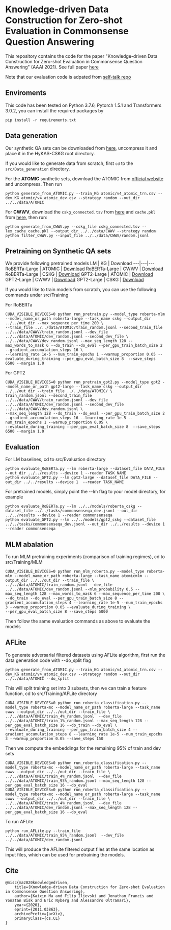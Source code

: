 # Knowledge-driven Data Construction for Zero-shot Evaluation in Commonsense Question Answering
This repository contains the code for the paper "Knowledge-driven Data Construction for Zero-shot Evaluation in Commonsense Question Answering" (AAAI 2021). See full paper [here](https://arxiv.org/abs/2011.03863)

Note that our evaluation code is adpated from [self-talk repo](https://github.com/vered1986/self_talk)

## Enviroments
This code has been tested on Python 3.7.6, Pytorch 1.5.1 and Transformers 3.0.2, you can install the required packages by 
```
pip install -r requirements.txt
```

## Data generation
Our synthetic QA sets can be downloaded from [here](https://drive.google.com/file/d/1qp2Exh88m1LT8iyDvt8TOAXhGdHQhP2B/view?usp=sharing), uncompress it and place it in the HyKAS-CSKG root directory.

If you would like to generate data from scratch, first `cd` to the `src/Data_generation` directory.

For the **ATOMIC** synthetic sets, download the ATOMIC from [official website](https://homes.cs.washington.edu/~msap/atomic/) and uncompress.
Then run
```
python generate_from_ATOMIC.py --train_KG atomic/v4_atomic_trn.csv --dev_KG atomic/v4_atomic_dev.csv --strategy random --out_dir ../../data/ATOMIC  
```

For **CWWV**, download the `cskg_connected.tsv` from [here](https://drive.google.com/file/d/11TiW3pAHnt6l8yuIWpowzOMuM8fq7ff6/view?usp=sharing) and `cache.pkl` from [here](https://drive.google.com/file/d/19tcSaKi-Efz8IH-HX0oBkYtalnqOseZj/view?usp=sharing), then run:
```
python generate_from_CWWV.py --cskg_file cskg_connected.tsv --lex_cache cache.pkl --output_dir ../../data/CWWV --strategy random
python filter_CWWV.py --input_file ../../data/CWWV/random.jsonl 
```

## Pretraining on Synthetic QA sets
We provide following pretrained models 
LM | KG | Download
---|---|---
RoBERTa-Large | ATOMIC | [Download](https://drive.google.com/file/d/1oTYV5YZRlXtMSZW9_pTjyMn6o8yrPU2N/view?usp=sharing)
RoBERTa-Large | CWWV | [Download](https://drive.google.com/file/d/1Ot-x3WJoFWYUTyyDSMeG2CrKDmCTggxM/view?usp=sharing)
RoBERTa-Large | CSKG | [Download](https://drive.google.com/file/d/1nfWtIfrQk4REp7oGUyyn1ShT7aEvMI9E/view?usp=sharing)
GPT2-Large | ATOMIC | [Download](https://drive.google.com/file/d/1lENyTTBogmRIK_M7cu_uxeD8AiWBo7Ko/view?usp=sharing)
GPT2-Large | CWWV | [Download](https://drive.google.com/file/d/1dnqdW-5d6tULZfDaejViVrjuNx-nY8sP/view?usp=sharing)
GPT2-Large | CSKG | [Download](https://drive.google.com/file/d/1VUBAxtyKElmbNTxSkIdPjR88PkEjbc-2/view?usp=sharing)

If you would like to train models from scratch, you can use the following commands under src/Training

For RoBERTa
```
CUDA_VISIBLE_DEVICES=0 python run_pretrain.py --model_type roberta-mlm --model_name_or_path roberta-large --task_name cskg --output_dir ../../out_dir --max_sequence_per_time 200 \
--train_file ../../data/ATOMIC/train_random.jsonl --second_train_file ../../data/CWWV/train_random.jsonl --dev_file ../../data/ATOMIC/dev_random.jsonl --second_dev_file \
../../data/CWWV/dev_random.jsonl --max_seq_length 128 --max_words_to_mask 6 --do_train --do_eval --per_gpu_train_batch_size 2 --gradient_accumulation_steps 16 \
--learning_rate 1e-5 --num_train_epochs 1 --warmup_proportion 0.05 --evaluate_during_training --per_gpu_eval_batch_size 8  --save_steps 6500 --margin 1.0
```
For GPT2 
```
CUDA_VISIBLE_DEVICES=0 python run_pretrain_gpt2.py --model_type gpt2 --model_name_or_path gpt2-large --task_name cskg --output_dir ../../out_dir --train_file ../../data/ATOMIC/ \
train_random.jsonl --second_train_file ../../data/CWWV/train_random.jsonl --dev_file ../../data/ATOMIC/dev_random.jsonl --second_dev_file ../../data/CWWV/dev_random.jsonl \
--max_seq_length 128 --do_train --do_eval --per_gpu_train_batch_size 2 --gradient_accumulation_steps 16 --learning_rate 1e-5 --num_train_epochs 1 --warmup_proportion 0.05 \
--evaluate_during_training --per_gpu_eval_batch_size 8  --save_steps 6500 --margin 1.0
```

## Evaluation
For LM baselines, cd to src/Evaluation directory
```
python evaluate_RoBERTa.py --lm roberta-large --dataset_file DATA_FILE --out_dir ../../results --device 1 --reader TASK_NAME
python evaluate_GPT2.py --lm gpt2-large --dataset_file DATA_FILE --out_dir ../../results --device 1  --reader TASK_NAME
```
For pretrained models, simply point the --lm flag to your model directory, for example 
```
python evaluate_RoBERTa.py --lm ../../models/roberta_cskg --dataset_file ../../tasks/commonsenseqa_dev.jsonl --out_dir ../../results --device 1 --reader commonsenseqa
python evaluate_GPT2.py --lm ../../models/gpt2_cskg --dataset_file ../../tasks/commonsenseqa_dev.jsonl --out_dir ../../results --device 1  --reader commonsenseqa
```

## MLM abalation
To run MLM pretraining experiments (comparison of training regimes), cd to src/Training/MLM 
```
CUDA_VISIBLE_DEVICES=0 python run_mlm_roberta.py --model_type roberta-mlm --model_name_or_path roberta-large --task_name atomicmlm --output_dir ../../out_dir --train_file \
../../data/ATOMIC/train_random.jsonl --dev_file ../../data/ATOMIC/dev_random.jsonl --mlm_probability 0.5 --max_seq_length 128 --max_words_to_mask 6 --max_sequence_per_time 200 \
--do_train --do_eval --per_gpu_train_batch_size 8 --gradient_accumulation_steps 4 --learning_rate 1e-5 --num_train_epochs 3 --warmup_proportion 0.05 --evaluate_during_training \
--per_gpu_eval_batch_size 8 --save_steps 5000
```
Then follow the same evaluation commands as above to evaluate the models

## AFLite
To generate adversarial filtered datasets using AFLite algorithm, first run the data generation code with --do_split flag 
```
python generate_from_ATOMIC.py --train_KG atomic/v4_atomic_trn.csv --dev_KG atomic/v4_atomic_dev.csv --strategy random --out_dir ../../data/ATOMIC --do_split 
```
This will split training set into 3 subsets, then we can train a feature function, cd to src/Training/AFLite directory
```
CUDA_VISIBLE_DEVICES=0 python run_roberta_classification.py --model_type roberta-mc --model_name_or_path roberta-large --task_name cwwv --output_dir ../../out_dir --train_file \
../../data/ATOMIC/train_4%_random.jsonl  --dev_file ../../data/ATOMIC/train_1%_random.jsonl --max_seq_length 128 --per_gpu_eval_batch_size 16 --do_train --do_eval \
--evaluate_during_training --per_gpu_train_batch_size 4 --gradient_accumulation_steps 8 --learning_rate 1e-5 --num_train_epochs 3 --warmup_proportion 0.05 --save_steps 150 
```
Then we compute the embeddings for the remaining 95% of train and dev sets 
```
CUDA_VISIBLE_DEVICES=0 python run_roberta_classification.py --model_type roberta-mc --model_name_or_path roberta-large --task_name cwwv --output_dir ../../out_dir --train_file \
../../data/ATOMIC/train_4%_random.jsonl  --dev_file ../../data/ATOMIC/train_95%_random.jsonl --max_seq_length 128 --per_gpu_eval_batch_size 16 --do_eval
CUDA_VISIBLE_DEVICES=0 python run_roberta_classification.py --model_type roberta-mc --model_name_or_path roberta-large --task_name cwwv --output_dir ../../out_dir --train_file \
../../data/ATOMIC/train_4%_random.jsonl  --dev_file ../../data/ATOMIC/dev_random.jsonl --max_seq_length 128 --per_gpu_eval_batch_size 16 --do_eval
```
To run AFLite 
```
python run_AFLite.py --train_file ../../data/ATOMIC/train_95%_random.jsonl  --dev_file ../../data/ATOMIC/dev_random.jsonl 
```
This will produce the AFLite filtered output files at the same location as input files, which can be used for pretraining the models. 

## Cite 
```
@misc{ma2020knowledgedriven,
    title={Knowledge-driven Data Construction for Zero-shot Evaluation in Commonsense Question Answering},
    author={Kaixin Ma and Filip Ilievski and Jonathan Francis and Yonatan Bisk and Eric Nyberg and Alessandro Oltramari},
    year={2020},
    eprint={2011.03863},
    archivePrefix={arXiv},
    primaryClass={cs.CL}
}
```
